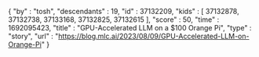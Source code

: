 {
  "by" : "tosh",
  "descendants" : 19,
  "id" : 37132209,
  "kids" : [ 37132878, 37132738, 37133168, 37132825, 37132615 ],
  "score" : 50,
  "time" : 1692095423,
  "title" : "GPU-Accelerated LLM on a $100 Orange Pi",
  "type" : "story",
  "url" : "https://blog.mlc.ai/2023/08/09/GPU-Accelerated-LLM-on-Orange-Pi"
}
